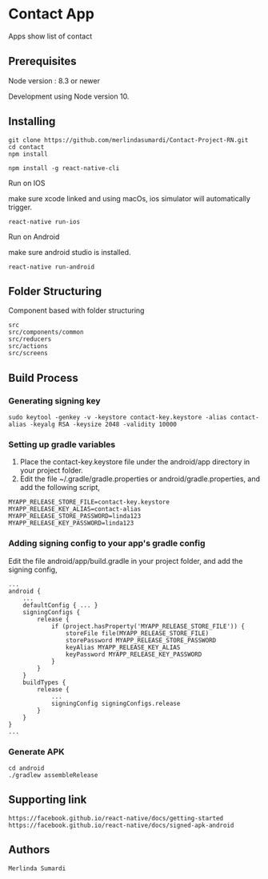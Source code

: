 # Contact App

Apps show list of contact

## Prerequisites

Node version : 8.3 or newer

Development using Node version 10.

## Installing

```
git clone https://github.com/merlindasumardi/Contact-Project-RN.git 
cd contact
npm install

npm install -g react-native-cli
```

Run on IOS

make sure xcode linked and using macOs, ios simulator will automatically trigger.

```
react-native run-ios
```

Run on Android

make sure android studio is installed.
```
react-native run-android
```

## Folder Structuring

Component based with folder structuring

```
src
src/components/common
src/reducers
src/actions
src/screens
```

## Build Process

### Generating signing key
```
sudo keytool -genkey -v -keystore contact-key.keystore -alias contact-alias -keyalg RSA -keysize 2048 -validity 10000
```

### Setting up gradle variables

1. Place the contact-key.keystore file under the android/app directory in your project folder.
2. Edit the file ~/.gradle/gradle.properties or android/gradle.properties, and add the following script,
```
MYAPP_RELEASE_STORE_FILE=contact-key.keystore
MYAPP_RELEASE_KEY_ALIAS=contact-alias
MYAPP_RELEASE_STORE_PASSWORD=linda123
MYAPP_RELEASE_KEY_PASSWORD=linda123
```

### Adding signing config to your app's gradle config
Edit the file android/app/build.gradle in your project folder, and add the signing config,

```
...
android {
    ...
    defaultConfig { ... }
    signingConfigs {
        release {
            if (project.hasProperty('MYAPP_RELEASE_STORE_FILE')) {
                storeFile file(MYAPP_RELEASE_STORE_FILE)
                storePassword MYAPP_RELEASE_STORE_PASSWORD
                keyAlias MYAPP_RELEASE_KEY_ALIAS
                keyPassword MYAPP_RELEASE_KEY_PASSWORD
            }
        }
    }
    buildTypes {
        release {
            ...
            signingConfig signingConfigs.release
        }
    }
}
...
```

### Generate APK

```
cd android
./gradlew assembleRelease
```

## Supporting link

```
https://facebook.github.io/react-native/docs/getting-started
https://facebook.github.io/react-native/docs/signed-apk-android
```

## Authors

```
Merlinda Sumardi
```
